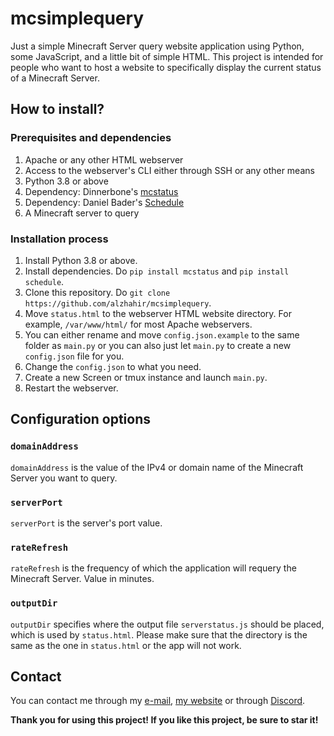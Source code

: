# mcsimplequery
Just a simple Minecraft Server query website application using Python, some JavaScript, and a little bit of simple HTML. This project is intended for people who want to host a website to specifically display the current status of a Minecraft Server.

## How to install?
### Prerequisites and dependencies
1. Apache or any other HTML webserver
2. Access to the webserver's CLI either through SSH or any other means
3. Python 3.8 or above
4. Dependency: Dinnerbone's [mcstatus](https://github.com/dinnerbone/mcstatus)
5. Dependency: Daniel Bader's [Schedule](https://github.com/dbader/schedule)
6. A Minecraft server to query

### Installation process
1. Install Python 3.8 or above.
2. Install dependencies. Do `pip install mcstatus` and `pip install schedule`.
3. Clone this repository. Do `git clone https://github.com/alzhahir/mcsimplequery`.
4. Move `status.html` to the webserver HTML website directory. For example, `/var/www/html/` for most Apache webservers.
5. You can either rename and move `config.json.example` to the same folder as `main.py` or you can also just let `main.py` to create a new `config.json` file for you.
6. Change the `config.json` to what you need.
7. Create a new Screen or tmux instance and launch `main.py`.
8. Restart the webserver.

## Configuration options
### `domainAddress`
`domainAddress` is the value of the IPv4 or domain name of the Minecraft Server you want to query.

### `serverPort`
`serverPort` is the server's port value.

### `rateRefresh`
`rateRefresh` is the frequency of which the application will requery the Minecraft Server. Value in minutes.

### `outputDir`
  `outputDir` specifies where the output file `serverstatus.js` should be placed, which is used by `status.html`. Please make sure that the directory is the same as the one in `status.html` or the app will not work.

## Contact
You can contact me through my [e-mail](mailto:megatalzhahirdaniel@gmail.com), [my website](https://www.alzhahir.com/contact) or through [Discord](https://discord.gg/wm6V3cT).

**Thank you for using this project! If you like this project, be sure to star it!**
